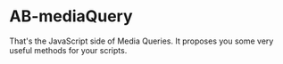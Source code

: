 # AB-mediaQuery
That's the JavaScript side of Media Queries. It proposes you some very useful methods for your scripts.
